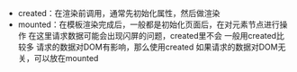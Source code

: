 - created：在渲染前调用，通常先初始化属性，然后做渲染
- mounted：在模板渲染完成后，一般都是初始化页面后，在对元素节点进行操作
                   在这里请求数据可能会出现闪屏的问题，created里不会
        一般用created比较多
        请求的数据对DOM有影响，那么使用created
        如果请求的数据对DOM无关，可以放在mounted
